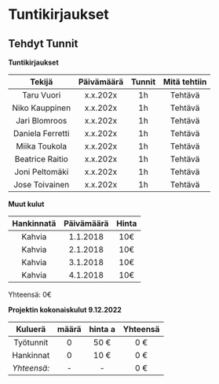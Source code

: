 # Tuntikirjaukset


<!--## EXCEL-muoto

> Tuntikirjaukset voi tehdä esim EXCEL-taulukkona ja liittää dokumentti lähteenä tähän verkkosivulle

<iframe width="402" height="346" frameborder="0" scrolling="no" src="https://jamkstudent.sharepoint.com/sites/OpenProjectPlatform/_layouts/15/Doc.aspx?sourcedoc={1dacc3b5-7771-4578-8025-6ea524406f6b}&action=embedview&wdAllowInteractivity=False&wdHideGridlines=True&wdHideHeaders=True&wdDownloadButton=True&wdInConfigurator=True"></iframe>
Tuntikirjaukset ja kulut projektissa XXXXX -->

## Tehdyt Tunnit

**Tuntikirjaukset**

| Tekijä | Päivämäärä | Tunnit | Mitä tehtiin |
|:-:|:-:|:-:|:-:|
| Taru Vuori | x.x.202x | 1h | Tehtävä |
| Niko Kauppinen | x.x.202x | 1h | Tehtävä |
| Jari Blomroos | x.x.202x | 1h | Tehtävä |
| Daniela Ferretti | x.x.202x | 1h | Tehtävä |
| Miika Toukola | x.x.202x | 1h | Tehtävä |
| Beatrice Raitio | x.x.202x | 1h | Tehtävä |
| Joni Peltomäki | x.x.202x | 1h | Tehtävä |
| Jose  Toivainen | x.x.202x | 1h | Tehtävä |

**Muut kulut**

| Hankinnatä | Päivämäärä | Hinta |
|:-:|:-:|:-:|
| Kahvia  | 1.1.2018 | 10€ |
| Kahvia  | 2.1.2018 | 10€ |
| Kahvia  | 3.1.2018 | 10€ |
| Kahvia  | 4.1.2018 | 10€ |

Yhteensä: 0€  


**Projektin kokonaiskulut 9.12.2022**

| Kuluerä | määrä |  hinta a | Yhteensä |
|:-:|:-:|:-:|:-:|
| Työtunnit | 0 | 50 € | 0 € |   
| Hankinnat | 0 | 10 € | 0 € |
| *Yhteensä:* |- | - | 0 € |

